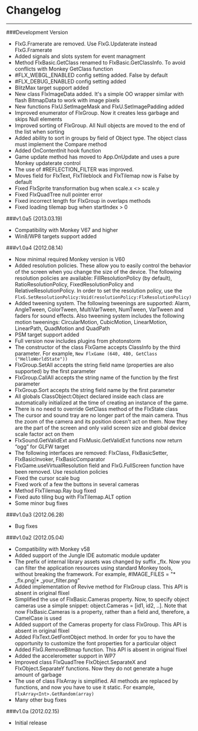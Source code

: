 Changelog
=
______________________________________________________
###Development Version
* FlxG.Framerate are removed. Use FlxG.Updaterate instead FlxG.Framerate
* Added signals and slots system for event managment 
* Method FlxBasic.GetClass renamed to FlxBasic.GetClassInfo. To avoid conflicts with Monkey GetClass function
* #FLX_WEBGL_ENABLED config setting added. False by default
* #FLX_DEBUG_ENABLED config setting added
* BlitzMax target support added
* New class FlxImageData added. It's a simple OO wrapper similar with flash BitmapData to work with image pixels
* New functions FlxU.SetImageMask and FlxU.SetImagePadding added
* Improved enumerator of FlxGroup. Now it creates less garbage and skips Null elements
* Improved sorting of FlxGroup. All Null objects are moved to the end of the list when sorting
* Added ability to sort in groups by field of Object type. The object class must implement the Compare method
* Added OnContentInit hook function
* Game update method has moved to App.OnUpdate and uses a pure Monkey updaterate control
* The use of #REFLECTION_FILTER was improved.
* Moves field for FlxText, FlxTileblock and FlxTilemap now is False by default
* Fixed FlxSprite transformation bug when scale.x <> scale.y
* Fixed FlxQuadTree null pointer error
* Fixed incorrect length for FlxGroup in overlaps methods
* Fixed loading tilemap bug when startIndex > 0

###v1.0a5 (2013.03.19)
* Compatibility with Monkey V67 and higher
* Win8/WP8 targets support added

###v1.0a4 (2012.08.14)
* Now minimal required Monkey version is V60
* Added resolution policies. These allow you to easily control the behavior of the screen when you change the size of the device. The following resolution policies are available: FillResolutionPolicy (by default), RatioResolutionPolicy, FixedResolutionPolicy and RelativeResolutionPolicy. In order to set the resolution policy, use the `FlxG.SetResolutionPolicy:Void(resolutionPolicy:FlxResolutionPolicy)`
* Added tweening system. The following tweenings are supported: Alarm, AngleTween, ColorTween, MultiVarTween, NumTween, VarTween and faders for sound effects. Also tweening system includes the following motion tweenings: CircularMotion, CubicMotion, LinearMotion, LinearPath, QuadMotion and QuadPath
* PSM target support added
* Full version now includes plugins from photonstorm
* The constructor of the class FlxGame accepts ClassInfo by the third parameter. For example, `New FlxGame (640, 480, GetClass ("HelloWorldState"))`
* FlxGroup.SetAll accepts the string field name (properties are also supported) by the first parameter 
* FlxGroup.CallAll accepts the string name of the function by the first parameter 
* FlxGroup.Sort accepts the string field name by the first parameter
* All globals ClassObject:Object declared inside each class are automatically initialized at the time of creating an instance of the game.
* There is no need to override GetClass method of the FlxState class
* The cursor and sound tray are no longer part of the main camera. Thus the zoom of the camera and its position doesn't act on them. Now they are the part of the screen and only valid screen size and global device scale factor act on them
* FlxSound.GetValidExt and FlxMusic.GetValidExt functions now return “ogg” for GLFW target
* The following interfaces are removed: FlxClass, FlxBasicSetter, FlxBasicInvoker, FlxBasicComparator
* FlxGame.useVirtualResolution field and FlxG.FullScreen function have been removed. Use resolution policies
* Fixed the cursor scale bug
* Fixed work of a few the buttons in several cameras
* Method FlxTilemap.Ray bug fixed
* Fixed auto tiling bug with FlxTilemap.ALT option
* Some minor bug fixes

###v1.0a3 (2012.06.28)
* Bug fixes

###v1.0a2 (2012.05.04)
* Compatibility with Monkey v58
* Added support of the Jungle IDE automatic module updater
* The prefix of internal library assets was changed by suffix _flx. Now you can filter the application resources using standard Monkey tools, without breaking the framework. For example, #IMAGE_FILES = "* _flx.png|* _your_filter.png"
* Added implementation of Revive method for FlxGroup class. This API is absent in original flixel
* Simplified the use of FlxBasic.Cameras property. Now, to specify object cameras use a simple snippet: object.Cameras = [id1, id2, ..]. Note that now FlxBasic.Cameras is a property, rather than a field and, therefore, a CamelCase is used
* Added support of the Cameras property for class FlxGroup. This API is absent in original flixel
* Added FlxText.GetFontObject method. In order for you to have the opportunity to customize the font properties for a particular object
* Added FlxG.RemoveBitmap function. This API is absent in original flixel
* Added the accelerometer support in WP7
* Improved class FlxQuadTree FlxObject.SeparateX and FlxObject.SeparateY functions. Now they do not generate a huge amount of garbage
* The use of class FlxArray is simplified. All methods are replaced by functions, and now you have to use it static. For example, `FlxArray<Int>.GetRandom(array)`
* Many other bug fixes 

###v1.0a (2012.02.15)
* Initial release